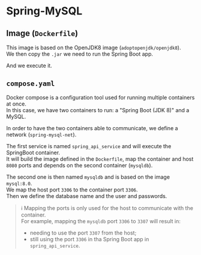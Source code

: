 # Spring-MySQL

## Image (`Dockerfile`)
This image is based on the OpenJDK8 image (`adoptopenjdk/openjdk8`).  
We then copy the `.jar` we need to run the Spring Boot app.  

And we execute it.

## `compose.yaml`
Docker compose is a configuration tool used for running multiple containers at once.  
In this case, we have two containers to run: a "Spring Boot (JDK 8)" and a MySQL.

In order to have the two containers able to communicate, we define a network (`spring-mysql-net`).

The first service is named `spring_api_service` and will execute the SpringBoot container.  
It will build the image defined in the `Dockerfile`, map the container and host `8080` ports and depends on the second container (`mysqldb`).

The second one is then named `mysqldb` and is based on the image `mysql:8.0`.  
We map the host port `3306` to the container port `3306`.  
Then we define the database name and the user and passwords.

> ℹ️ Mapping the ports is only used for the host to communicate with the container.  
> For example, mapping the `mysqldb` port `3306` to `3307` will result in:
> - needing to use the port `3307` from the host;
> - still using the port `3306` in tha Spring Boot app in `spring_api_service`.

